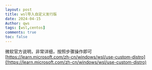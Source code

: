 ```yaml
---
layout: post
title: wsl导入自定义发行版
date: 2024-04-15
Author: qws 
tags: [wsl,centos]
comments: true
toc: false
---
```


微软官方说明，非常详细，按照步骤操作即可  
[https://learn.microsoft.com/zh-cn/windows/wsl/use-custom-distro](!https://learn.microsoft.com/zh-cn/windows/wsl/use-custom-distro)